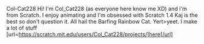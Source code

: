 Col-Cat228
Hi! I'm Col_Cat228 (as everyone here know me XD) and i'm from Scratch. I enjoy animating and I'm obsessed with Scratch 1.4 Kaj is the best so don't question it. All hail the Barfing Rainbow Cat. Yert>yeet. I make a lot of stuff [url=https://scratch.mit.edu/users/Col_Cat228/projects/]here[/url]
